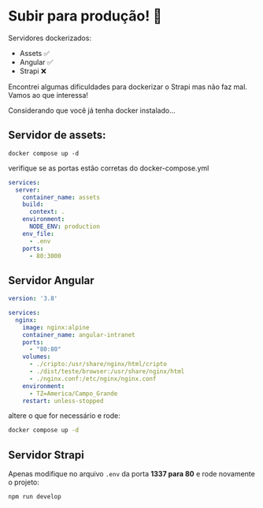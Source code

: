 # Subir para produção! 🚀

Servidores dockerizados:
- Assets ✅
- Angular ✅
- Strapi ❌

Encontrei algumas dificuldades para dockerizar o Strapi mas não faz mal. Vamos ao que interessa!

Considerando que você já tenha docker instalado...

## Servidor de assets:

```
docker compose up -d
```

verifique se as portas estão corretas do docker-compose.yml

```yaml
services:
  server:
    container_name: assets
    build:
      context: .
    environment:
      NODE_ENV: production
    env_file:
      - .env
    ports:
      - 80:3000
```

## Servidor Angular

```yaml
version: '3.8'

services:
  nginx:
    image: nginx:alpine
    container_name: angular-intranet
    ports:
      - "80:80"
    volumes:
      - ./cripto:/usr/share/nginx/html/cripto
      - ./dist/teste/browser:/usr/share/nginx/html
      - ./nginx.conf:/etc/nginx/nginx.conf
    environment:
      - TZ=America/Campo_Grande
    restart: unless-stopped
```

altere o que for necessário e rode:

```bash
docker compose up -d
```

## Servidor Strapi

Apenas modifique no arquivo `.env` da porta **1337 para 80** e rode novamente o projeto:

```
npm run develop
```
